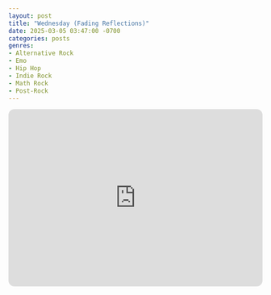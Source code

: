 ```yaml
---
layout: post
title: "Wednesday (Fading Reflections)"
date: 2025-03-05 03:47:00 -0700
categories: posts
genres:
- Alternative Rock
- Emo
- Hip Hop
- Indie Rock
- Math Rock
- Post-Rock
---
```

<iframe style="border-radius:12px" src="https://open.spotify.com/embed/playlist/3TmbIqsiOufOWU0frIWAAf?utm_source=generator" width="100%" height="352" frameBorder="0" allowfullscreen="" allow="autoplay; clipboard-write; encrypted-media; fullscreen; picture-in-picture" loading="lazy"></iframe>